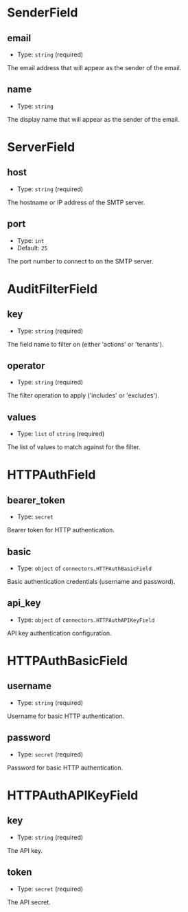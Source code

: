
SenderField
===========



email
-----

- Type: `string` (required)

The email address that will appear as the sender of the email.



name
----

- Type: `string` 

The display name that will appear as the sender of the email.





ServerField
===========



host
----

- Type: `string` (required)

The hostname or IP address of the SMTP server.



port
----

- Type: `int` 
- Default: `25`

The port number to connect to on the SMTP server.





AuditFilterField
================



key
----

- Type: `string` (required)

The field name to filter on (either 'actions' or 'tenants').



operator
--------

- Type: `string` (required)

The filter operation to apply ('includes' or 'excludes').



values
------

- Type: `list` of `string` (required)

The list of values to match against for the filter.





HTTPAuthField
=============



bearer_token
------------

- Type: `secret` 

Bearer token for HTTP authentication.



basic
-----

- Type: `object` of `connectors.HTTPAuthBasicField` 

Basic authentication credentials (username and password).



api_key
-------

- Type: `object` of `connectors.HTTPAuthAPIKeyField` 

API key authentication configuration.





HTTPAuthBasicField
==================



username
--------

- Type: `string` (required)

Username for basic HTTP authentication.



password
--------

- Type: `secret` (required)

Password for basic HTTP authentication.





HTTPAuthAPIKeyField
===================



key
----

- Type: `string` (required)

The API key.



token
-----

- Type: `secret` (required)

The API secret.
